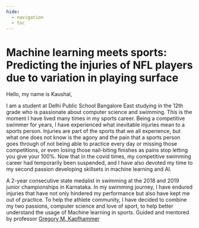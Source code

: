 ```yaml
---
hide:
  - navigation
  - toc
---
```


# Machine learning meets sports: Predicting the injuries of NFL players due to variation in playing surface

Hello, my name is Kaushal,

I am a student at Delhi Public School Bangalore East studying in the 12th grade who is passionate about computer science and swimming.
This is the moment I have lived many times in my sports career. Being a competitive swimmer for years, I have experienced what inevitable injuries mean to a sports person. Injuries are part of the sports that we all experience, but what one does not know is the agony and the pain that a sports person goes through of not being able to practice every day or missing those competitions, or even losing those nail-biting finishes as pains stop letting you give your 100%.
Now that in the covid times, my competitive swimming career had temporarily been suspended, and I have also devoted my time to my second passion developing skillsets in machine learning and AI.

A 2-year consecutive state medalist in swimming at the 2018 and 2019 junior championships in Karnataka. In my swimming journey, I have endured injuries that have not only hindered my performance but also have kept me out of practice. To help the athlete community, I have decided to combine my two passions, computer science and love of sport, to help better understand the usage of Machine learning in sports.
Guided and mentored by professor [Gregory M. Kapfhammer](https://www.gregorykapfhammer.com/)